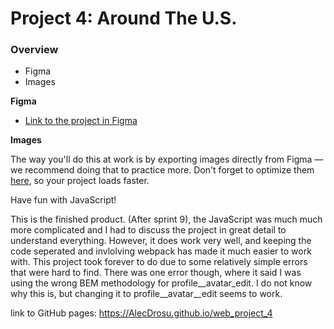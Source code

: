 # Project 4: Around The U.S.

### Overview

* Figma
* Images

**Figma**

* [Link to the project in Figma](https://www.figma.com/file/SurN1jaeEQIhuZEDMhmWWf/Sprint-4-Around-The-U.S.-desktop-mobile?node-id=0%3A1)

**Images**

The way you'll do this at work is by exporting images directly from Figma — we recommend doing that to practice more. Don't forget to optimize them [here](https://tinypng.com/), so your project loads faster. 

Have fun with JavaScript!

This is the finished product. (After sprint 9), the JavaScript was much much more complicated and I had to discuss the project in great detail to understand everything. However, it does work very well, and keeping the code seperated and invlolving webpack has made it much easier to work with. This project took forever to do due to some relatively simple errors that were hard to find. There was one error though, where it said I was using the wrong BEM methodology for profile__avatar_edit. I do not know why this is, but changing it to profile__avatar__edit seems to work.

link to GitHub pages: https://AlecDrosu.github.io/web_project_4
 